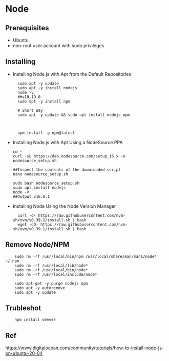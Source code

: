 
# Node

## Prerequisites 

- Ubuntu 
- non-root user account with sudo privileges 


##  Installing

- Installing Node.js with Apt from the Default Repositories

        sudo apt -y update
        sudo apt -y install nodejs
        node -v
        ##v10.19.0
        sudo apt -y install npm
        
        # Short Way
        sudo apt -y update && sudo apt install nodejs npm 


        
        npm install -g npm@latest


- Installing Node.js with Apt Using a NodeSource PPA

      cd ~
      curl -sL https://deb.nodesource.com/setup_16.x -o nodesource_setup.sh

      ##Inspect the contents of the downloaded script
      nano nodesource_setup.sh

      sudo bash nodesource_setup.sh
      sudo apt install nodejs
      node -v
      ##Output v16.6.1
 
- Installing Node Using the Node Version Manager

        curl -o- https://raw.githubusercontent.com/nvm-sh/nvm/v0.39.1/install.sh | bash
        wget -qO- https://raw.githubusercontent.com/nvm-sh/nvm/v0.39.1/install.sh | bash



##  Remove Node/NPM

        sudo rm -rf /usr/local/bin/npm /usr/local/share/man/man1/node* ~/.npm
        sudo rm -rf /usr/local/lib/node*
        sudo rm -rf /usr/local/bin/node*
        sudo rm -rf /usr/local/include/node*

        sudo apt-get -y purge nodejs npm
        sudo apt -y autoremove
        sudo apt -y update 


## Trubleshot 

        npm install semver


## Ref

https://www.digitalocean.com/community/tutorials/how-to-install-node-js-on-ubuntu-20-04



